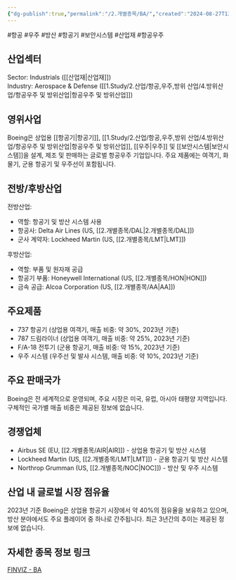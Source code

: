 ```yaml
---
{"dg-publish":true,"permalink":"/2.개별종목/BA/","created":"2024-08-27T12:13:52.157+09:00","updated":"2025-06-03T20:05:57.862+09:00"}
---
```


#항공 #우주 #방산 #항공기 #보안시스템 #산업재 #항공우주

## 산업섹터

Sector: Industrials ([[산업재\|산업재]])  
Industry: Aerospace & Defense ([[1.Study/2.산업/항공,우주,방위 산업/4.방위산업/항공우주 및 방위산업\|항공우주 및 방위산업]])

## 영위사업

Boeing은 상업용 [[항공기\|항공기]], [[1.Study/2.산업/항공,우주,방위 산업/4.방위산업/항공우주 및 방위산업\|항공우주 및 방위산업]], [[우주\|우주]] 및 [[보안시스템\|보안시스템]]을 설계, 제조 및 판매하는 글로벌 항공우주 기업입니다. 주요 제품에는 여객기, 화물기, 군용 항공기 및 우주선이 포함됩니다.

## 전방/후방산업

전방산업:

- 역할: 항공기 및 방산 시스템 사용
- 항공사: Delta Air Lines (US, [[2.개별종목/DAL\|2.개별종목/DAL]])
- 군사 계약자: Lockheed Martin (US, [[2.개별종목/LMT\|LMT]])

후방산업:

- 역할: 부품 및 원자재 공급
- 항공기 부품: Honeywell International (US, [[2.개별종목/HON\|HON]])
- 금속 공급: Alcoa Corporation (US, [[2.개별종목/AA\|AA]])

## 주요제품

- 737 항공기 (상업용 여객기, 매출 비중: 약 30%, 2023년 기준)
- 787 드림라이너 (상업용 여객기, 매출 비중: 약 25%, 2023년 기준)
- F/A-18 전투기 (군용 항공기, 매출 비중: 약 15%, 2023년 기준)
- 우주 시스템 (우주선 및 발사 시스템, 매출 비중: 약 10%, 2023년 기준)

## 주요 판매국가

Boeing은 전 세계적으로 운영되며, 주요 시장은 미국, 유럽, 아시아 태평양 지역입니다. 구체적인 국가별 매출 비중은 제공된 정보에 없습니다.

## 경쟁업체

- Airbus SE (EU, [[2.개별종목/AIR\|AIR]]) - 상업용 항공기 및 방산 시스템
- Lockheed Martin (US, [[2.개별종목/LMT\|LMT]]) - 군용 항공기 및 방산 시스템
- Northrop Grumman (US, [[2.개별종목/NOC\|NOC]]) - 방산 및 우주 시스템

## 산업 내 글로벌 시장 점유율

2023년 기준 Boeing은 상업용 항공기 시장에서 약 40%의 점유율을 보유하고 있으며, 방산 분야에서도 주요 플레이어 중 하나로 간주됩니다. 최근 3년간의 추이는 제공된 정보에 없습니다.

## 자세한 종목 정보 링크

[FINVIZ - BA](https://finviz.com/quote.ashx?t=BA)